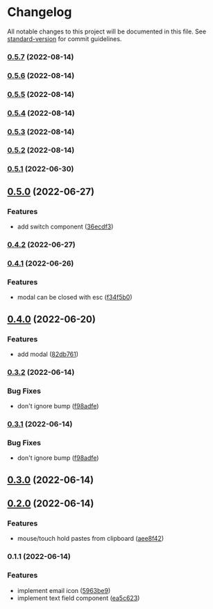 # Changelog

All notable changes to this project will be documented in this file. See [standard-version](https://github.com/conventional-changelog/standard-version) for commit guidelines.

### [0.5.7](https://github.com/wholesome-ghoul/wholesome-ghoul.github.io/compare/v0.5.6...v0.5.7) (2022-08-14)

### [0.5.6](https://github.com/wholesome-ghoul/wholesome-ghoul.github.io/compare/v0.5.5...v0.5.6) (2022-08-14)

### [0.5.5](https://github.com/wholesome-ghoul/wholesome-ghoul.github.io/compare/v0.5.4...v0.5.5) (2022-08-14)

### [0.5.4](https://github.com/wholesome-ghoul/wholesome-ghoul.github.io/compare/v0.5.3...v0.5.4) (2022-08-14)

### [0.5.3](https://github.com/wholesome-ghoul/wholesome-ghoul.github.io/compare/v0.5.2...v0.5.3) (2022-08-14)

### [0.5.2](https://github.com/wholesome-ghoul/wholesome-ghoul.github.io/compare/v0.5.1...v0.5.2) (2022-08-14)

### [0.5.1](https://github.com/wholesome-ghoul/wholesome-ghoul.github.io/compare/v0.5.0...v0.5.1) (2022-06-30)

## [0.5.0](https://github.com/wholesome-ghoul/wholesome-ghoul.github.io/compare/v0.4.2...v0.5.0) (2022-06-27)

### Features

- add switch component ([36ecdf3](https://github.com/wholesome-ghoul/wholesome-ghoul.github.io/commits/36ecdf3f5f507d69798d06b819491f4ce478c643))

### [0.4.2](https://github.com/wholesome-ghoul/wholesome-ghoul.github.io/compare/v0.4.1...v0.4.2) (2022-06-27)

### [0.4.1](https://github.com/wholesome-ghoul/wholesome-ghoul.github.io/compare/v0.4.0...v0.4.1) (2022-06-26)

### Features

- modal can be closed with esc ([f34f5b0](https://github.com/wholesome-ghoul/wholesome-ghoul.github.io/commits/f34f5b059d5427c16481bac31065026d96d4ccd6))

## [0.4.0](https://github.com/wholesome-ghoul/wholesome-ghoul.github.io/compare/v0.3.2...v0.4.0) (2022-06-20)

### Features

- add modal ([82db761](https://github.com/wholesome-ghoul/wholesome-ghoul.github.io/commits/82db761a5a86c2bd8c866638bde10d7b9d6b489d))

### [0.3.2](https://github.com/wholesome-ghoul/wholesome-ghoul.github.io/compare/v0.3.0...v0.3.2) (2022-06-14)

### Bug Fixes

- don't ignore bump ([f98adfe](https://github.com/wholesome-ghoul/wholesome-ghoul.github.io/commits/f98adfe448bef33c7e2369447307cab0aff24933))

### [0.3.1](https://github.com/wholesome-ghoul/wholesome-ghoul.github.io/compare/v0.3.0...v0.3.1) (2022-06-14)

### Bug Fixes

- don't ignore bump ([f98adfe](https://github.com/wholesome-ghoul/wholesome-ghoul.github.io/commits/f98adfe448bef33c7e2369447307cab0aff24933))

## [0.3.0](https://github.com/wholesome-ghoul/wholesome-ghoul.github.io/compare/v0.2.0...v0.3.0) (2022-06-14)

## [0.2.0](https://github.com/wholesome-ghoul/wholesome-ghoul.github.io/compare/v0.1.1...v0.2.0) (2022-06-14)

### Features

- mouse/touch hold pastes from clipboard ([aee8f42](https://github.com/wholesome-ghoul/wholesome-ghoul.github.io/commits/aee8f428eff38e3b8d2b41e9f55f60805a2df937))

### 0.1.1 (2022-06-14)

### Features

- implement email icon ([5963be9](https://github.com/wholesome-ghoul/wholesome-ghoul.github.io/commits/5963be92f455f455f248b437b497259accb5ebb7))
- implement text field component ([ea5c623](https://github.com/wholesome-ghoul/wholesome-ghoul.github.io/commits/ea5c623a7312e2c1a502f95c3791daceee34dc6b))
